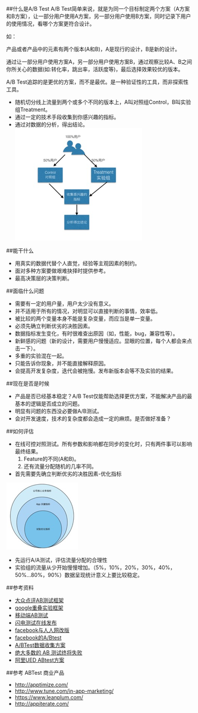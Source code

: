 
##什么是A/B Test
A/B Test简单来说，就是为同一个目标制定两个方案（A方案和B方案），让一部分用户使用A方案，另一部分用户使用B方案，同时记录下用户的使用情况，看哪个方案更符合设计。

如：

产品或者产品中的元素有两个版本(A和B)，A是现行的设计，B是新的设计。

通过让一部分用户使用方案A，另一部分用户使用方案B，通过观察比较A、B之间你所关心的数据(如:转化率，跳出率，活跃度等)，最后选择效果较优的版本。

A/B Test追踪的是更优的方案，而不是最优。是一种验证性的工具，而非探索性工具。

* 随机切分线上流量到两个或多个不同的版本上，A叫对照组Control，B叫实验组Treatment。
* 通过一定的技术手段收集到你感兴趣的指标。
* 通过对数据的分析，得出结论。
![](../_images/intro_2.png)

##能干什么
* 用真实的数据代替个人直觉，经验等主观因素的制约。
* 面对多种方案要做艰难抉择时提供参考。
* 最高决策层的决策判断。

##面临什么问题
* 需要有一定的用户量，用户太少没有意义。
* 并不适用于所有的情况，对明显可以直接判断的事情，效率低。
* 被比较的两个变量本身不能是复杂变量，而应当是单一变量。
* 必须先确立判断优劣的决胜因素。
* 数据指标发生变化，有时很难查出原因（如，性能，bug，兼容性等）。
* 新鲜感的问题（新的设计，需要用户慢慢适应。显眼的位置，每个人都会来点击一下）。
* 多重的实验混在一起。
* 只能告诉你现象，并不能直接解释原因。
* 会提高开发复杂度，迭代会被拖慢。发布新版本会等不及实验的结果。

##现在是否是时候
* 产品是否已经基本稳定？A/B Test仅能帮助选择更优方案，不能解决产品的最基本的逻辑是否成立的问题。
* 明显有问题的东西没必要做A/B测试。
* 会对开发速度，技术的复杂度都会造成一定的麻烦。是否做好准备？

##如何评估
* 在线可控对照测试。所有参数和影响都在同步的变化时，只有两件事可以影响最终结果。
	1. Feature的不同(A和B)。
	2. 还有流量分配随机的几率不同。
* 首先需要先确立判断优劣的决胜因素-优化指标

![](../_images/intro_1.png)

* 先运行A/A测试，评估流量分配的合理性
* 实验组的流量从少开始慢慢增加。（5%，10%，20%，30%，40%，50%...80%，90%）数据呈现统计意义上要比较稳定。


##参考资料

* [大众点评AB测试框架](http://www.csdn.net/article/2015-03-24/2824303)
* [google重叠实验框架](http://www.csdn.net/article/2015-01-09/2823499)
* [移动端AB测试](http://www.docin.com/p-1180392615.html)
* [闪电测试在线发布](http://wenku.it168.com/d_001255104.shtml)
* [facebook与人人网改版](http://www.huxiu.com/article/130729.html)
* [facebook的A/Btest](http://www.huxiu.com/article/132639/1.html)
* [A/BTest数据收集方案](http://blog.csdn.net/weiguang_123/article/details/49203239)
* [绝大多数的 AB 测试终将失败](http://www.oschina.net/translate/most-of-your-abtests-will-fail)
* [阿里UED ABtest方案](http://www.aliued.cn/2010/09/27/ab-testing-realization-method.html)

##参考 ABTest 商业产品
* http://apptimize.com/
* http://www.tune.com/in-app-marketing/
* https://www.leanplum.com/
* http://appiterate.com/